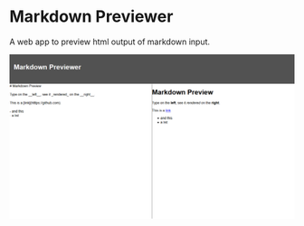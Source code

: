 # Markdown Previewer

A web app to preview html output of markdown input.

![](https://raw.githubusercontent.com/kborel/markdown-previewer/master/assets/screenshot.png)